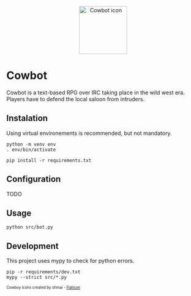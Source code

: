 <p align="center">
  <img alt="Cowbot icon" src="https://github.com/bemug/cowbot/assets/5015627/6c55b1d9-b2eb-464f-861a-4ef1461e8e02" width="125" />
</p>

# Cowbot
Cowbot is a text-based RPG over IRC taking place in the wild west era. Players have to defend the local saloon from intruders.

## Instalation
Using virtual environements is recommended, but not mandatory.
```
python -m venv env
. env/bin/activate
```
```
pip install -r requirements.txt
```

## Configuration
TODO

## Usage
```
python src/bot.py
```

## Development
This project uses mypy to check for python errors.
```
pip -r requirements/dev.txt
mypy --strict src/*.py
```

<sub><sup>Cowboy icons created by shmai - <a href="https://www.flaticon.com/free-icons/cowboy" title="cowboy icons">Flaticon</a></sub></sup>

